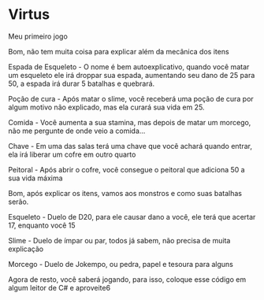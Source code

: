 # Virtus
 Meu primeiro jogo


Bom, não tem muita coisa para explicar além da mecânica dos itens

Espada de Esqueleto - O nome é bem autoexplicativo, quando você matar um esqueleto ele irá droppar sua espada, aumentando seu dano de 25 para 50, a espada irá durar 5 batalhas e quebrará.

Poção de cura - Após matar o slime, você receberá uma poção de cura por algum motivo não explicado, mas ela curará sua vida em 25.

Comida - Você aumenta a sua stamina, mas depois de matar um morcego, não me pergunte de onde veio a comida...

Chave - Em uma das salas terá uma chave que você achará quando entrar, ela irá liberar um cofre em outro quarto

Peitoral - Após abrir o cofre, você consegue o peitoral que adiciona 50 a sua vida máxima

Bom, após explicar os itens, vamos aos monstros e como suas batalhas serão.

Esqueleto - Duelo de D20, para ele causar dano a você, ele terá que acertar 17, enquanto você 15

Slime - Duelo de ímpar ou par, todos já sabem, não precisa de muita explicação

Morcego - Duelo de Jokempo, ou pedra, papel e tesoura para alguns

Agora de resto, você saberá jogando, para isso, coloque esse código em algum leitor de C# e aproveite6
